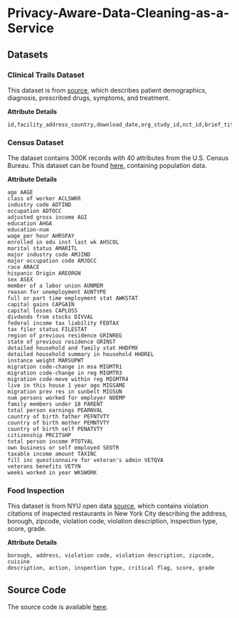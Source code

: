 # Privacy-Aware-Data-Cleaning-as-a-Service


## Datasets

### Clinical Trails Dataset
This dataset is from [source](https://old.datahub.io/dataset/linkedct), which describes patient demographics, diagnosis, prescribed drugs, symptoms, and treatment.

**Attribute Details**   
```
id,facility_address_country,download_date,org_study_id,nct_id,brief_title,acronym,official_title,lead_sponsor_agency,source,overall_status,why_stopped,phase,study_type,study_design,number_of_arms,diagnosis,enrollment,biospec_retention,eligibility_sampling_method,eligibility_gender,eligibility_minimum_age,eligibility_maximum_age,eligibility_healthy_volunteers,condition,measure,time_frame,safety_issue,drug_name
```                                                                                                                                                                                                                             
### Census Dataset 
The dataset contains 300K records with 40 attributes from the U.S. Census Bureau. This dataset can be found [here](https://archive.ics.uci.edu/ml/machine-learning-databases/census-income-mld/census-income.html), containing population data.

**Attribute Details**   
```
age AAGE
class of worker ACLSWKR
industry code ADTIND
occupation ADTOCC
adjusted gross income AGI
education AHGA
education-num
wage per hour AHRSPAY
enrolled in edu inst last wk AHSCOL
marital status AMARITL
major industry code AMJIND
major occupation code AMJOCC
race ARACE
hispanic Origin AREORGN
sex ASEX
member of a labor union AUNMEM
reason for unemployment AUNTYPE
full or part time employment stat AWKSTAT
capital gains CAPGAIN
capital losses CAPLOSS
divdends from stocks DIVVAL
federal income tax liability FEDTAX
tax filer status FILESTAT
region of previous residence GRINREG
state of previous residence GRINST
detailed household and family stat HHDFMX
detailed household summary in household HHDREL
instance weight MARSUPWT
migration code-change in msa MIGMTR1
migration code-change in reg MIGMTR3
migration code-move within reg MIGMTR4
live in this house 1 year ago MIGSAME
migration prev res in sunbelt MIGSUN
num persons worked for employer NOEMP
family members under 18 PARENT
total person earnings PEARNVAL
country of birth father PEFNTVTY
country of birth mother PEMNTVTY
country of birth self PENATVTY
citizenship PRCITSHP
total person income PTOTVAL
own business or self employed SEOTR
taxable income amount TAXINC
fill inc questionnaire for veteran's admin VETQVA
veterans benefits VETYN
weeks worked in year WKSWORK
```


### Food Inspection
This dataset is from NYU open data [source](https://opendata.cityofnewyork.us/), which contains violation citations of inspected restaurants in New York City describing the address, borough, zipcode, violation code, violation description, inspection type, score, grade.

**Attribute Details**

```
borough, address, violation code, violation description, zipcode, cuisine
description, action, inspection type, critical flag, score, grade
```

## Source Code
The source code is available [here](https://github.com/PrivacyPreversingDataCleaning/Privacy-Aware-Data-Cleaning-as-a-Service).
